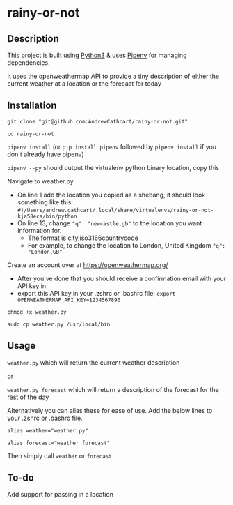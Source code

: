 # rainy-or-not

## Description
This project is built using [Python3](https://www.python.org/download/releases/3.0/) & uses [Pipenv](https://docs.pipenv.org/en/latest/) for managing dependencies.

It uses the openweathermap API to provide a tiny description of either the current weather at a location or the forecast for today

## Installation
`git clone "git@github.com:AndrewCathcart/rainy-or-not.git"`

`cd rainy-or-not`

`pipenv install` (or `pip install pipenv` followed by `pipenv install` if you don't already have pipenv)

`pipenv --py` should output the virtualenv python binary location, copy this

Navigate to weather.py
- On line 1 add the location you copied as a shebang, it should look something like this: `#!/Users/andrew.cathcart/.local/share/virtualenvs/rainy-or-not-kja58eca/bin/python`
- On line 13, change `"q": "newcastle,gb"` to the location you want information for. 
    - The format is city,iso3166countrycode
    - For example, to change the location to London, United Kingdom `"q": "London,GB"`

Create an account over at https://openweathermap.org/
- After you've done that you should receive a confirmation email with your API key in
- export this API key in your .zshrc or .bashrc file; `export OPENWEATHERMAP_API_KEY=1234567890`

`chmod +x weather.py`

`sudo cp weather.py /usr/local/bin`

## Usage
`weather.py` which will return the current weather description

or

`weather.py forecast` which will return a description of the forecast for the rest of the day

Alternatively you can alias these for ease of use. Add the below lines to your .zshrc or .bashrc file.

`alias weather="weather.py"`

`alias forecast="weather forecast"`

Then simply call `weather` or `forecast`

## To-do
Add support for passing in a location
